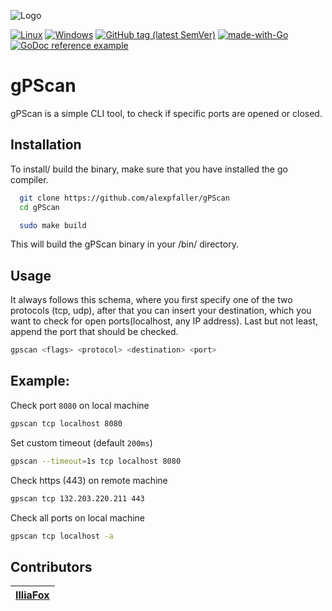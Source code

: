 
![Logo](https://i.postimg.cc/N07v7BTq/white-gp-Scan-Thumb.png)


[![Linux](https://svgshare.com/i/Zhy.svg)](https://svgshare.com/i/Zhy.svg)
[![Windows](https://svgshare.com/i/ZhY.svg)](https://svgshare.com/i/ZhY.svg)
[![GitHub tag (latest SemVer)](https://img.shields.io/github/tag/alexpfaller/gPScan)](https://github.com/alexpfaller/gPScan)
[![made-with-Go](https://img.shields.io/badge/Made%20with-Go-1f425f.svg)](https://go.dev/)
[![GoDoc reference example](https://img.shields.io/badge/godoc-reference-blue.svg)](https://godoc.org/github.com/alexpfaller/gPScan/cmd/gpscan)


# gPScan

gPScan is a simple CLI tool, to check if specific ports are opened or closed.



## Installation

To install/ build the binary, make sure that you have installed the go compiler.

```bash
  git clone https://github.com/alexpfaller/gPScan
  cd gPScan
```
```bash
  sudo make build
```
This will build the gPScan binary in your /bin/ directory.
    
## Usage

It always follows this schema, where you first specify one of the two protocols (tcp, udp), after that you can insert your destination, which you want to check for open ports(localhost, any IP address). Last but not least, append the port that should be checked.
```sh
gpscan <flags> <protocol> <destination> <port>
```

## Example:
Check port `8080` on local machine
```sh
gpscan tcp localhost 8080
```

Set custom timeout (default `200ms`)
```sh
gpscan --timeout=1s tcp localhost 8080
```

Check https (443) on remote machine
```sh
gpscan tcp 132.203.220.211 443
```

Check all ports on local machine
```sh
gpscan tcp localhost -a
```

## Contributors

| [IlliaFox](https://github.com/illiafox) |
|:----------------------------------------|

